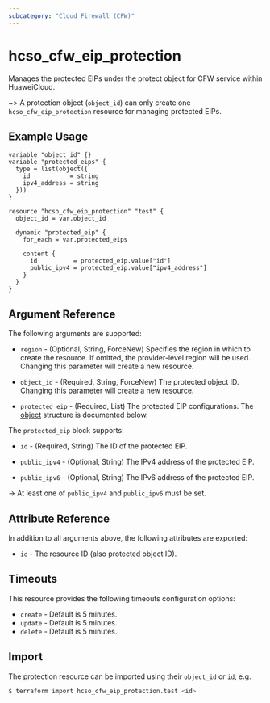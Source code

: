 ```yaml
---
subcategory: "Cloud Firewall (CFW)"
---
```


# hcso_cfw_eip_protection

Manages the protected EIPs under the protect object for CFW service within HuaweiCloud.

~> A protection object (`object_id`) can only create one `hcso_cfw_eip_protection` resource for managing
protected EIPs.

## Example Usage

```hcl
variable "object_id" {}
variable "protected_eips" {
  type = list(object({
    id           = string
    ipv4_address = string
  }))
}

resource "hcso_cfw_eip_protection" "test" {
  object_id = var.object_id

  dynamic "protected_eip" {
    for_each = var.protected_eips

    content {
      id          = protected_eip.value["id"]
      public_ipv4 = protected_eip.value["ipv4_address"]
    }
  }
}
```

## Argument Reference

The following arguments are supported:

* `region` - (Optional, String, ForceNew) Specifies the region in which to create the resource.
  If omitted, the provider-level region will be used. Changing this parameter will create a new resource.

* `object_id` - (Required, String, ForceNew) The protected object ID.
  Changing this parameter will create a new resource.

* `protected_eip` - (Required, List) The protected EIP configurations.
  The [object](#cfw_protected_eip) structure is documented below.

<a name="cfw_protected_eip"></a>
The `protected_eip` block supports:

* `id` - (Required, String) The ID of the protected EIP.

* `public_ipv4` - (Optional, String) The IPv4 address of the protected EIP.

* `public_ipv6` - (Optional, String) The IPv6 address of the protected EIP.

-> At least one of `public_ipv4` and `public_ipv6` must be set.

## Attribute Reference

In addition to all arguments above, the following attributes are exported:

* `id` - The resource ID (also protected object ID).

## Timeouts

This resource provides the following timeouts configuration options:

* `create` - Default is 5 minutes.
* `update` - Default is 5 minutes.
* `delete` - Default is 5 minutes.

## Import

The protection resource can be imported using their `object_id` or `id`, e.g.

```bash
$ terraform import hcso_cfw_eip_protection.test <id>
```
